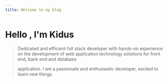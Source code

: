 ```yaml
---
title: Welcome to my blog
---
```

# Hello , I'm Kidus

> Dedicated and efficient full stack developer with hands-on experience on the development of web application technology solutions for front end, back end and database  
> 
> application. I am a passionate and enthusiastic developer, excited to learn new things. 
